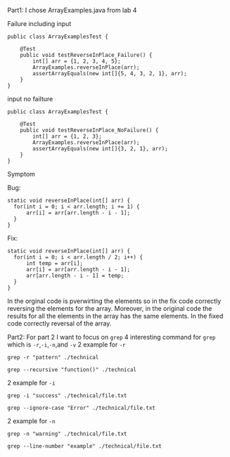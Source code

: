 Part1:
I chose ArrayExamples.java from lab 4 

Failure including input 
```
public class ArrayExamplesTest {

    @Test
    public void testReverseInPlace_Failure() {
        int[] arr = {1, 2, 3, 4, 5};
        ArrayExamples.reverseInPlace(arr);
        assertArrayEquals(new int[]{5, 4, 3, 2, 1}, arr);
    }    
}
```

input no failture 
```
public class ArrayExamplesTest {

    @Test
    public void testReverseInPlace_NoFailure() {
        int[] arr = {1, 2, 3};
        ArrayExamples.reverseInPlace(arr);
        assertArrayEquals(new int[]{3, 2, 1}, arr);
    }
}
```

Symptom 

  Bug:
  ```
static void reverseInPlace(int[] arr) {
    for(int i = 0; i < arr.length; i += 1) {
        arr[i] = arr[arr.length - i - 1];
    }
}

  ```

  Fix:
  ```
static void reverseInPlace(int[] arr) {
    for(int i = 0; i < arr.length / 2; i++) {
        int temp = arr[i];
        arr[i] = arr[arr.length - i - 1];
        arr[arr.length - i - 1] = temp;
    }
}
  ```
In the orginal code is pverwirting the elements so in the fix code correctly reversing the elements for the array. Moreover, in the original code the results for all the elements in the array has the same elements. 
In the fixed code correctly reversal of the array. 



Part2:
For part 2 I want to focus on `grep`
4 interesting command for `grep` which is `-r`,`-i`,`-n`,and `-v`
2 example for `-r`
```
grep -r "pattern" ./technical
```
```
grep --recursive "function()" ./technical
```

2 example for `-i`
```
grep -i "success" ./technical/file.txt
```

```
grep --ignore-case "Error" ./technical/file.txt
```

2 example for `-n`
```
grep -n "warning" ./technical/file.txt
```
```
grep --line-number "example" ./technical/file.txt
```
